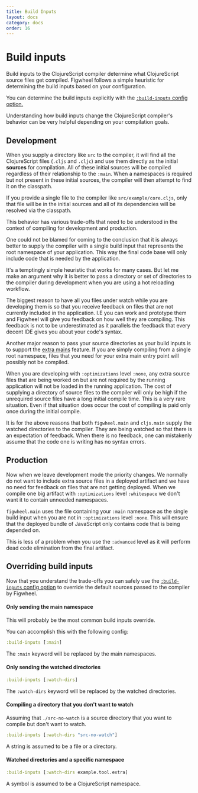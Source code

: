 ```yaml
---
title: Build Inputs
layout: docs
category: docs
order: 16
---
```


# Build inputs

<div class="lead-in"><p>Build inputs to the ClojureScript compiler
determine what ClojureScript source files get compiled. Figwheel
follows a simple heuristic for determining the build inputs based on
your configuration.</p>
You can determine the build inputs explicitly with the <a href="../config-options#build-inputs"><code>:build-inputs</code> config option.</a>
</div>

Understanding how build inputs change the ClojureScript compiler's
behavior can be very helpful depending on your compilation goals.

## Development

When you supply a directory like `src` to the compiler, it will find
all the ClojureScript files (`.cljs` and `.cljc`) and use them
directly as the initial **sources** for compilation. All of these
initial sources will be compiled regardless of their relationship to
the `:main`. When a namespaces is required but not present in these
initial sources, the compiler will then attempt to find it on the
classpath.

If you provide a single file to the compiler like
`src/example/core.cljs`, only that file will be in the initial sources and
all of its dependencies will be resolved via the classpath.

This behavior has various trade-offs that need to be understood in the
context of compiling for development and production.

One could not be blamed for coming to the conclusion that it is always
better to supply the compiler with a single build input that
represents the root namespace of your application. This way the final
code base will only include code that is needed by the application.

It's a temptingly simple heuristic that works for many cases. But let
me make an argument why it is better to pass a directory or set of
directories to the compiler during development when you are using a
hot reloading workflow.

The biggest reason to have all you files under watch while you are
developing them is so that you receive feedback on files that are not
currently included in the application.  I.E you can work and prototype
them and Figwheel will give you feedback on how well they are
compiling. This feedback is not to be underestimated as it parallels
the feedback that every decent IDE gives you about your code's syntax.

Another major reason to pass your source directories as your build
inputs is to support the [extra mains](extra_mains) feature. If you
are simply compiling from a single root namespace, files that you need
for your extra main entry point will possibly not be compiled.

When you are developing with `:optimizations` level `:none`, any extra
source files that are being worked on but are not required by the
running application will not be loaded in the running application. The
cost of supplying a directory of source files to the compiler will
only be high if the unrequired source files have
a long initial compile time. This is a very rare situation. Even if
that situation does occur the cost of compiling is paid only once 
during the initial compile.

It is for the above reasons that both `figwheel.main` and `cljs.main`
supply the watched directories to the compiler. They are being watched
so that there is an expectation of feedback.  When there is no feedback,
one can mistakenly assume that the code one is writing has no syntax
errors.

## Production

Now when we leave development mode the priority changes. We normally
do not want to include extra source files in a deployed artifact and
we have no need for feedback on files that are not getting
deployed. When we compile one big artifact with `:optimizations`
level `:whitespace` we don't want it to contain unneeded namespaces.

`figwheel.main` uses the file containing your `:main` namespace as the
single build input when you are not in `:optimizations` level
`:none`. This will ensure that the deployed bundle of JavaScript only
contains code that is being depended on.

This is less of a problem when you use the `:advanced` level as it
will perform dead code elimination from the final artifact.

## Overriding build inputs

Now that you understand the trade-offs you can safely use the
[`:build-inputs` config option](../config-options#build-inputs) to override the default sources passed
to the compiler by Figwheel.

#### Only sending the main namespace

This will probably be the most common build inputs override.

You can accomplish this with the following config:

```clojure
:build-inputs [:main]
```

The `:main` keyword will be replaced by the main namespaces.

#### Only sending the watched directories

```clojure
:build-inputs [:watch-dirs]
```

The `:watch-dirs` keyword will be replaced by the watched directories.

#### Compiling a directory that you don't want to watch

Assuming that `./src-no-watch` is a source directory that you want to
compile but don't want to watch.

```clojure
:build-inputs [:watch-dirs "src-no-watch"]
```

A string is assumed to be a file or a directory.

#### Watched directories and a specific namespace

```clojure
:build-inputs [:watch-dirs example.tool.extra]
```

A symbol is assumed to be a ClojureScript namespace.
